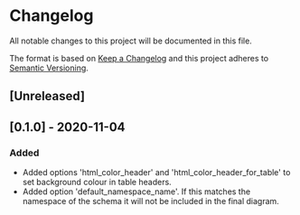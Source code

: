 # Changelog
All notable changes to this project will be documented in this file.

The format is based on [Keep a Changelog](http://keepachangelog.com/en/1.0.0/)
and this project adheres to [Semantic Versioning](http://semver.org/spec/v2.0.0.html).

## [Unreleased]

## [0.1.0] - 2020-11-04

### Added

- Added options 'html_color_header' and 'html_color_header_for_table' to set background colour in table headers.
- Added option 'default_namespace_name'. If this matches the namespace of the schema it will not be included in the final diagram. 


